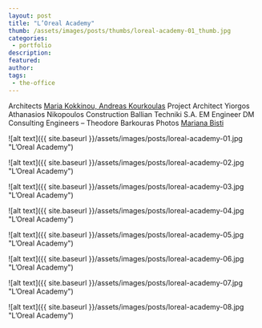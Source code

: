 ```yaml
---
layout: post
title: "L’Oreal Academy"
thumb: /assets/images/posts/thumbs/loreal-academy-01_thumb.jpg
categories:
 - portfolio
description:
featured:
author: 
tags:
 - the-office
---
```


<p class="credits">
    <span class="title">Architects</span>
        <span class="contributor"><a href="http://www.kokkinoukourkoulas.com/en/">Maria Kokkinou, Andreas Kourkoulas</a></span>
    <span class="title">Project Architect</span>
        <span class="contributor">Yiorgos Athanasios Nikopoulos</span>
    <span class="title">Construction</span>
        <span class="contributor">Ballian Techniki S.A.</span>
    <span class="title">EM Engineer</span>
        <span class="contributor">DM Consulting Engineers – Theodore Barkouras</span>
    <span class="title">Photos</span>
        <span class="contributor"><a href="https://www.marianabisti.com/">Mariana Bisti</a></span>
</p>

![alt text]({{ site.baseurl }}/assets/images/posts/loreal-academy-01.jpg "L’Oreal Academy")

![alt text]({{ site.baseurl }}/assets/images/posts/loreal-academy-02.jpg "L’Oreal Academy")

![alt text]({{ site.baseurl }}/assets/images/posts/loreal-academy-03.jpg "L’Oreal Academy")

![alt text]({{ site.baseurl }}/assets/images/posts/loreal-academy-04.jpg "L’Oreal Academy")

![alt text]({{ site.baseurl }}/assets/images/posts/loreal-academy-05.jpg "L’Oreal Academy")

![alt text]({{ site.baseurl }}/assets/images/posts/loreal-academy-06.jpg "L’Oreal Academy")

![alt text]({{ site.baseurl }}/assets/images/posts/loreal-academy-07.jpg "L’Oreal Academy")

![alt text]({{ site.baseurl }}/assets/images/posts/loreal-academy-08.jpg "L’Oreal Academy")
